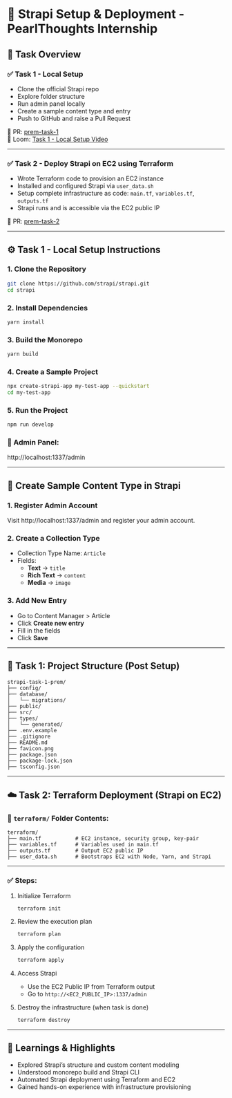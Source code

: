 
# 🚀 Strapi Setup & Deployment - PearlThoughts Internship

## 📌 Task Overview

### ✅ Task 1 - Local Setup
- Clone the official Strapi repo
- Explore folder structure
- Run admin panel locally
- Create a sample content type and entry
- Push to GitHub and raise a Pull Request

🔗 PR: [prem-task-1](https://github.com/PearlThoughts-DevOps-Internship/strapi--Monitor-hub/compare/prem-task-1?expand=1)  
🎥 Loom: [Task 1 - Local Setup Video](https://www.loom.com/share/5deeb84e31a843cc95733e578fb0cc77?sid=f2d9e49b-2f54-4708-8e0f-e6a5b2184675)

---

### ✅ Task 2 - Deploy Strapi on EC2 using Terraform
- Wrote Terraform code to provision an EC2 instance
- Installed and configured Strapi via `user_data.sh`
- Setup complete infrastructure as code: `main.tf`, `variables.tf`, `outputs.tf`
- Strapi runs and is accessible via the EC2 public IP

🔗 PR: [prem-task-2](https://github.com/PearlThoughts-DevOps-Internship/strapi--Monitor-hub/pull/5)

---

## ⚙️ Task 1 - Local Setup Instructions

### 1. Clone the Repository
```bash
git clone https://github.com/strapi/strapi.git
cd strapi
```

### 2. Install Dependencies
```bash
yarn install
```

### 3. Build the Monorepo
```bash
yarn build
```

### 4. Create a Sample Project
```bash
npx create-strapi-app my-test-app --quickstart
cd my-test-app
```

### 5. Run the Project
```bash
npm run develop
```

### 🔗 Admin Panel:  
http://localhost:1337/admin

---

## 📝 Create Sample Content Type in Strapi

### 1. Register Admin Account
Visit http://localhost:1337/admin and register your admin account.

### 2. Create a Collection Type
- Collection Type Name: `Article`
- Fields:
  - **Text** → `title`
  - **Rich Text** → `content`
  - **Media** → `image`

### 3. Add New Entry
- Go to Content Manager > Article
- Click **Create new entry**
- Fill in the fields
- Click **Save**

---

## 📁 Task 1: Project Structure (Post Setup)

```
strapi-task-1-prem/
├── config/
├── database/
│   └── migrations/
├── public/
├── src/
├── types/
│   └── generated/
├── .env.example
├── .gitignore
├── README.md
├── favicon.png
├── package.json
├── package-lock.json
├── tsconfig.json
```

---

## ☁️ Task 2: Terraform Deployment (Strapi on EC2)

### 📂 `terraform/` Folder Contents:
```
terraform/
├── main.tf           # EC2 instance, security group, key-pair
├── variables.tf      # Variables used in main.tf
├── outputs.tf        # Output EC2 public IP
├── user_data.sh      # Bootstraps EC2 with Node, Yarn, and Strapi
```

---

### ✅ Steps:
1. Initialize Terraform
   ```bash
   terraform init
   ```

2. Review the execution plan
   ```bash
   terraform plan
   ```

3. Apply the configuration
   ```bash
   terraform apply
   ```

4. Access Strapi
   - Use the EC2 Public IP from Terraform output
   - Go to `http://<EC2_PUBLIC_IP>:1337/admin`

5. Destroy the infrastructure (when task is done)
   ```bash
   terraform destroy
   ```

---

## 🧠 Learnings & Highlights

- Explored Strapi’s structure and custom content modeling
- Understood monorepo build and Strapi CLI
- Automated Strapi deployment using Terraform and EC2
- Gained hands-on experience with infrastructure provisioning
